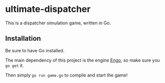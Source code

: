 # ultimate-dispatcher

This is a dispatcher simulation game, written in Go.

## Installation

Be sure to have Go installed.

The main dependency of this project is the engine [Engo](https://github.com/EngoEngine/engo), so make sure you `go get` it. 

Then simply `go run game.go` to compile and start the game!

